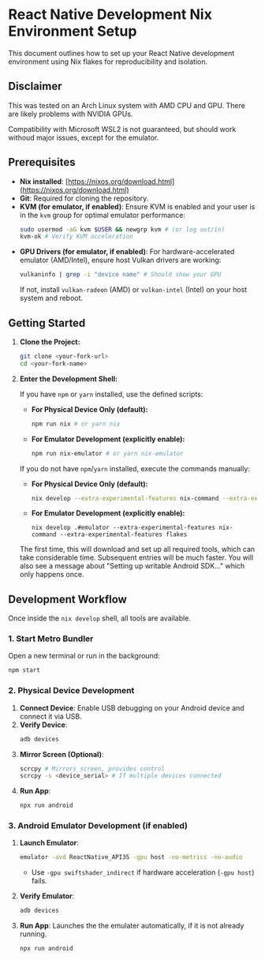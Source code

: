 # React Native Development Nix Environment Setup

This document outlines how to set up your React Native development environment using Nix flakes for reproducibility and isolation.

## Disclaimer

This was tested on an Arch Linux system with AMD CPU and GPU. There are likely problems with NVIDIA GPUs.

Compatibility with Microsoft WSL2 is not guaranteed, but should work withoud major issues, except for the emulator.

## Prerequisites

*   **Nix installed**: [https://nixos.org/download.html](https://nixos.org/download.html)
*   **Git**: Required for cloning the repository.
*   **KVM (for emulator, if enabled)**: Ensure KVM is enabled and your user is in the `kvm` group for optimal emulator performance:
    ```bash
    sudo usermod -aG kvm $USER && newgrp kvm # (or log out/in)
    kvm-ok # Verify KVM acceleration
    ```
*   **GPU Drivers (for emulator, if enabled)**: For hardware-accelerated emulator (AMD/Intel), ensure host Vulkan drivers are working:
    ```bash
    vulkaninfo | grep -i "device name" # Should show your GPU
    ```
    If not, install `vulkan-radeon` (AMD) or `vulkan-intel` (Intel) on your host system and reboot.


## Getting Started

1.  **Clone the Project:**
    ```bash
    git clone <your-fork-url>
    cd <your-fork-name>
    ```

2.  **Enter the Development Shell:**

    If you have `npm` or `yarn` installed, use the defined scripts:
    *   **For Physical Device Only (default):**
        ```bash
        npm run nix # or yarn nix
        ```
    *   **For Emulator Development (explicitly enable):**
        ```bash
        npm run nix-emulator # or yarn nix-emulator
        ```

    If you do not have `npm`/`yarn` installed, execute the commands manually:
    *   **For Physical Device Only (default):**
        ```bash
        nix develop --extra-experimental-features nix-command --extra-experimental-features flakes
        ```
    *   **For Emulator Development (explicitly enable):**
        ```
        nix develop .#emulator --extra-experimental-features nix-command --extra-experimental-features flakes
        ```

    The first time, this will download and set up all required tools, which can take considerable time. Subsequent entries will be much faster. You will also see a message about "Setting up writable Android SDK..." which only happens once.

## Development Workflow

Once inside the `nix develop` shell, all tools are available.

### 1. Start Metro Bundler

Open a new terminal or run in the background:
```bash
npm start
```

### 2. Physical Device Development

1.  **Connect Device**: Enable USB debugging on your Android device and connect it via USB.
2.  **Verify Device**:
    ```bash
    adb devices
    ```
3.  **Mirror Screen (Optional)**:
    ```bash
    scrcpy # Mirrors screen, provides control
    scrcpy -s <device_serial> # If multiple devices connected
    ```
4.  **Run App**:
    ```bash
    npx run android
    ```

### 3. Android Emulator Development (if enabled)

1.  **Launch Emulator**:
    ```bash
    emulator -avd ReactNative_API35 -gpu host -no-metrics -no-audio
    ```
    *   Use `-gpu swiftshader_indirect` if hardware acceleration (`-gpu host`) fails.

2.  **Verify Emulator**:
    ```bash
    adb devices
    ```
3.  **Run App**:
    Launches the the emulater automatically, if it is not already running.
    ```bash
    npx run android
    ```
